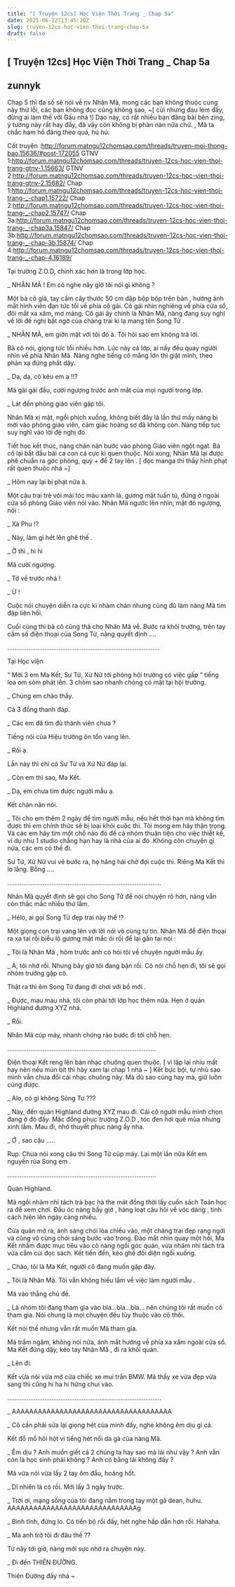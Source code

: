 ```yaml
---
title: "[ Truyện 12cs] Học Viện Thời Trang _ Chap 5a"
date: 2025-06-12T13:45:20Z
slug: truyen-12cs-hoc-vien-thoi-trang-chap-5a
draft: false
---
```


## [ Truyện 12cs] Học Viện Thời Trang _ Chap 5a

## zunnyk

Chap 5 thì đa số sẽ nói về nv Nhân Mã, mong các bạn không thuộc cung này thứ lỗi, các bạn không đọc cũng không sao, ~[ cừi nhưng đau lém đấy, đừng ai làm thế với Gấu nhá !]
Dạo này, có rất nhiều bạn đăng bài bên zing, ý tưởng này rất hay đấy, đã vậy còn không bị phàn nàn nữa chứ. , Mã ta chắc ham hố đăng theo quá, hú hú.
 
 
Cốt truyện :http://forum.matngu12chomsao.com/threads/truyen-moi-thong-bao.15636/#post-172055
GTNV 1:http://forum.matngu12chomsao.com/threads/truyen-12cs-hoc-vien-thoi-trang-gtnv-1.15663/
GTNV 2:http://forum.matngu12chomsao.com/threads/truyen-12cs-hoc-vien-thoi-trang-gtnv-2.15682/
Chap 1:http://forum.matngu12chomsao.com/threads/truyen-12cs-hoc-vien-thoi-trang-_-chap1.15722/
Chap 2:http://forum.matngu12chomsao.com/threads/truyen-12cs-hoc-vien-thoi-trang-_-chap2.15747/
Chap 3a:http://forum.matngu12chomsao.com/threads/truyen-12cs-hoc-vien-thoi-trang-_-chap3a.15847/
Chap 3b:http://forum.matngu12chomsao.com/threads/truyen-12cs-hoc-vien-thoi-trang-_-chap-3b.15874/
Chap 4:http://forum.matngu12chomsao.com/threads/truyen-12cs-hoc-vien-thoi-trang-_-chap-4.16189/
 
Tại trường Z.O.D, chính xác hơn là trong lớp học.
 
_ NHÂN MÃ ! Em có nghe nãy giờ tôi nói gì không ?
 
Một bà cô già, tay cầm cây thước 50 cm dập bộp bộp trên bàn , hướng ánh mắt hình viên đạn tức tối về phía cô gái. Cô gái nhìn nghiêng về phía cửa sổ, đôi mắt xa xăm, mơ màng. Cô gái ấy chính là Nhân Mã, nàng đang suy nghĩ về lời đề nghị bất ngờ của chàng trai kì lạ mang tên Song Tử .
 
_ NHÂN MÃ, em giỡn mặt với tôi đó à. Tôi hỏi sao em không trả lời.
 
Bà cô nói, giọng tức tối nhiều hơn. Lúc này cả lớp, ai nấy đều quay người nhìn về phía Nhân Mã. Nàng nghe tiếng cô mắng lớn thì giật mình, theo phản xạ đứng phắt dậy.
 
_ Dạ, dạ, cô kêu em ạ !!?
 
Mã gãi gãi đầu, cười ngượng trước ánh mắt của mọi người trong lớp.
 
_ Lát đến phòng giáo viên gặp tôi.
 
Nhân Mã xị mặt, ngồi phịch xuống, không biết đây là lần thứ mấy nàng bị mời vào phòng giáo viên, cảm giác hoảng sợ đã không còn. Nàng tiếp tục suy nghĩ vào lời đệ nghị đó.
 
Tiết học kết thúc, nàng chán nản bước vào phòng Giáo viên ngột ngạt. Bà cô lại bắt đầu bài ca con cá cực kì quen thuộc. Nói xong, Nhân Mã lại được phê chuẩn ra góc phòng, quỳ + để 2 tay lên . [ đọc manga thì thấy hình phạt rất quen thuộc nhá ~]
 
_ Hôm nay lại bị phạt nữa à.
 
Một cậu trai trẻ vói mái tóc màu xanh lá, gương mặt tuấn tú, đứng ở ngoài cửa sổ phòng Giáo viên nói vào. Nhân Mã ngước lên nhìn, mặt đỏ ngượng, nói :
 
_ Xà Phu !?
 
_ Này, làm gì hét lên ghê thế .
 
_ Ờ thì , hì hì
 
Mã cười ngượng.
 
_ Tớ về trước nhá ! 
 
_ Ừ !
 
Cuộc nói chuyện diễn ra cực kì nhàm chán nhưng cũng đủ làm nàng Mã tim đập liên hồi. 
 
Cuối cùng thì bà cô cũng thả cho Nhân Mã về. Bước ra khỏi trường, trên tay cầm số điện thoại của Song Tử, nàng quyết định ….
 
………………………………….……………………………………….
 
Tại Học viện
 
“ Mời 3 em Ma Kết, Sư Tử, Xử Nữ tới phòng hội trường có việc gấp ” tiếng loa om sòm phát lên. 3 chòm sao nhanh chóng có mặt tại hội trường.
 
_ Chúng em chào thầy.
 
Cả 3 đồng thanh đáp.
 
_ Các em đã tìm đủ thành viên chưa ?
 
Tiếng nói của Hiệu trường ôn tồn vang lên.
 
_ Rồi ạ.
 
Lần này thì chỉ có Sư Tử và Xử Nữ đáp lại.
 
_ Còn em thì sao, Ma Kết.
 
_ Dạ, em chưa tìm được người mẫu ạ.
 
Kết chán nãn nói.
 
_ Tôi cho em thêm 2 ngày để tìm người mẫu, nếu hết thời hạn mà không tìm được thì em chính thức sẽ bị loại khỏi cuộc thi. Tôi mong em hãy thận trọng. Và các em hãy tìm một chỗ nào đó để cả nhóm thuận tiện cho việc thiết kế, ví dụ như 1 studio chẳng hạn hay là nhà của ai đó .Không còn chuyện gì nữa, các em có thể đi.
 
Sư Tử, Xử Nữ vui vẻ bước ra, họ hăng hái chờ đợi cuộc thi. Riêng Ma Kết thì lo lắng. Bỗng ….
 
………………………………….………………………………………..
 
Nhân Mã quyết định sẽ gọi cho Song Tử để nói chuyện rõ hơn, nàng vẫn còn thắc mắc nhiều thứ lắm.
 
_ Hélo, ai gọi Song Tử đẹp trai này thế !?
 
Một giọng con trai vang lên với lời nói vô cùng tự tin. Nhân Mã để điện thoại ra xa tai rồi biểu lộ gương mặt mắc ói rồi để lại gần tai nói :
 
_ Tôi là Nhân Mã , hôm trước anh có hỏi tôi về chuyện người mẫu ấy.
 
_ À, tôi nhớ rồi. Nhưng bây giờ tôi đang bận rồi. Cô nói chỗ hẹn đi, tôi sẽ gọi nhóm trưởng gặp cô.
 
Thật ra thì ẽm Song Tử đang đi chơi với bồ mới .
 
_ Được, mau mau nhá, tôi còn phải tới lớp học thêm nữa. Hẹn ở quán Highland đường XYZ nhá.
 
_ Rồi.
 
Nhân Mã cúp máy, nhanh chóng rảo bước đi tới chỗ hẹn.
 
…………………………………..…………………………………….
 
Điện thoại Kết reng lên bản nhạc chuông quen thuộc. [ vì lặp lại nhìu mất hay nên nếu mún bít thì hãy xam lại chap 1 nhá ~ ] Kết bực bội, tự nhủ sao mình vẫn chưa đổi cái nhạc chuông này. Mà dù sao cũng hay mà, giữ luôn cũng được.
 
_ Alo, có gì không Sỏng Tư ???
 
_ Này, đến quán Highland đường XYZ mau đi. Cái cô người mẫu mình chọn đang ở đó đấy. Mặc đồng phục trường Z.O.D , tóc đen hơi quê mùa nhưng xinh lắm. Mau đi, nhớ thuyết phục nàng ấy nha.
 
_ Ớ , sao cậu …..
 
Rụp. Chưa nói xong câu thì Song Tử cúp máy. Lại một lần nữa Kết em nguyền rủa Song em .
 
…………………………………………………………………………
 
Quán Highland.
 
Mã ngồi nhâm nhi tách trà bạc hà the mát đồng thời lấy cuốn sách Toán học ra để xem chơi. Đầu óc nàng bấy giờ , hàng loạt câu hỏi về vóc dáng , tính cách hiện lên ngày càng nhiều.
 
Cửa quán mở ra, ánh sáng chói lóa chiếu vào, một chàng trai đẹp rạng ngời và cũng vô cùng chói sáng bước vào trong. Đảo mắt nhìn quay một hồi, Ma Kết nhắm được mục tiêu vào cô nàng ngồi góc quán, vừa nhâm nhi tách trà vừa cắm cúi đọc sách. Kết tiến đến, kéo ghế đối diện ngồi xuống.
 
_ Chào, tôi là Ma Kết, người cô đang muốn gặp đây. 
 
_ Tôi là Nhân Mã. Tôi vẫn không hiểu lắm về việc làm người mẫu .
 
Mã vào thẵng chủ đề.
 
_ Là nhóm tôi đang tham gia vào bla…bla…bla… nên chúng tôi rất muốn cô tham gia. Nói chung là mọi chuyện đều tùy thuộc vào cô thôi.
 
Kết nói thế nhưng vẫn rất muốn Mã tham gia.
 
Mã trầm ngâm, không nói nữa, ánh mắt hướng về phía xa xăm ngoài cửa sổ. Ma Kết đứng dậy, kéo tay Nhân Mã , đi ra khỏi quán.
 
_ Lên đi.
 
Kết vừa nói vừa mở cửa chiếc xe mui trần BMW. Mã thấy xe vừa đẹp vừa sang thì cũng hí ha hí hửng chui vào.
 
……………………………………………………………………………
 
_ AAAAAAAAAAAAAAAAAAAAAAAAAAAAAAAAAAAAA
 
_ Cô cần phải sửa lại giọng hét của mình đấy, nghe không êm dịu gì cả.
 
Kết đổ mồ hôi hột vì tiếng hét nổi da gà của nàng Mã.
 
_ Êm dịu ? Anh muốn giết cả 2 chúng ta hay sao mà lái như vậy ? Anh vẫn còn là học sinh phải không ? Anh có bằng lái không đấy ?
 
Mã vừa nói vừa lấy 2 tay ôm đầu, hoảng hốt.
 
_ Dĩ nhiên là có rồi. Mới lấy 3 ngày trước.
 
_ Trời ơi, mạng sống của tôi đang nằm trong tay một gã dean, huhu.
AAAAAAAAAAAAAAAAAAAAAAAAAAAAAAg
 
_ Bình tĩnh, đừng lo. Có tiến bộ rồi đấy, hét nghe hấp dẫn hơn rồi. Hahaha.
 
_ Mà anh trở tôi đi đâu thế ??
 
Từ nãy tới giờ, nàng mới sực nhớ ra chuyện này.
 
 _ Đi đến THIÊN ĐƯỜNG.
 
Thiên Đường đấy nhá ~